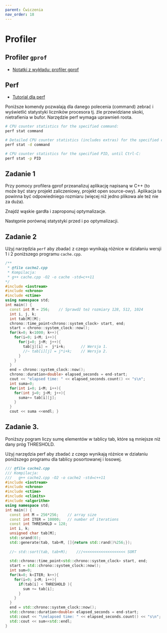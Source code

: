 ```yaml
---
parent: Ćwiczenia
nav_order: 18
---
```


Profiler
========

## Profiler `gprof`

* [Notatki z wykładu: profiler gprof](https://ww2.ii.uj.edu.pl/~kapela/pn/splitLecture.php?lectureNumber=20&slideNumber=5)

## Perf

* [Tutorial dla perf](https://www.brendangregg.com/perf.html)

Poniższe komendy pozwalają dla danego polecenia (command) zebrać i wyświetlić statystyki liczników procesora tj. źle przewidziane skoki, nietrafienia w bufor. 
Narzędzie perf wymaga uprawnień roota. 
```bash
# CPU counter statistics for the specified command: 
perf stat command

# Detailed CPU counter statistics (includes extras) for the specified command: 
perf stat -d command

# CPU counter statistics for the specified PID, until Ctrl-C: 
perf stat -p PID
```

## Zadanie 1 

Przy pomocy profilera gprof przeanalizuj aplikację napisaną w C++ (to może być stary projekt zaliczeniowy, projekt open source-owy). 
Aplikacja ta powinna być odpowiedniego rozmiaru (więcej niż jedno plikowa ale też nie za duża).

Znajdź wąskie gardła i zaproponuj optymalizacje.

Następnie porównaj statystyki przed i po optymalizacji. 

## Zadanie 2

Użyj narzędzia `perf` aby zbadać z czego wynikają różnice w działaniu wersji 1 i 2  poniższego programu `cache.cpp`.

```cpp
/**
 * @file cache2.cpp
 * Kompilacja: 
 * g++ cache.cpp -O2 -o cache -std=c++11  
*/
#include <iostream> 
#include <chrono> 
#include <ctime> 
using namespace std;  
int main() {     
  const int M = 256;    // Sprawdź też rozmiary 128, 512, 1024     
  int i, j, k;     
  int tab[M][M];     
  chrono::time_point<chrono::system_clock> start, end;     
  start = chrono::system_clock::now();          
  for(k=0; k<1000; k++){                  
    for(i=0; i<M; i++){             
      for(j=0; j<M; j++){                
        tab[j][i] =  j*i+k;       // Wersja 1.                
        //~ tab[i][j] = j*i+k;    // Wersja 2.             
      }         
    }     
  }          
  end = chrono::system_clock::now();     
  chrono::duration<double> elapsed_seconds = end-start;     
  cout << "elapsed time: " << elapsed_seconds.count() << "s\n";      
  int suma=0;      
  for(int i=0; i<M; i++){         
    for(int j=0; j<M; j++){             
      suma+= tab[i][j];         
    }     
  }        
  cout << suma <<endl; }
```

## Zadanie 3. 

Poniższy pogram liczy sumę elementów w tablicy tab, które są mniejsze niż dany próg THRESHOLD.

Użyj narzędzia perf aby zbadać z czego wynikają różnice w działaniu  poniższego programu dla tablicy posortowanej i losowej.

```cpp
/// @file cache2.cpp
/// Kompilacja: 
///   g++ cache2.cpp -O2 -o cache2 -std=c++11 
#include <iostream> 
#include <chrono> 
#include <ctime> 
#include <climits> 
#include <algorithm>  
using namespace std; 
int main() {          
  const int M = 256*256;    // array size     
  const int ITER = 10000;   // number of iterations     
  const int THRESHOLD = 128;     
  int i, k;     
  unsigned char tab[M];     
  std::srand(0);     
  std::generate(tab, tab+M, []{return std::rand()%256;});           
  
  //~ std::sort(tab, tab+M);    ///<<<<<<<<<<<<<<<<<<< SORT      
  
  std::chrono::time_point<std::chrono::system_clock> start, end;     
  start = std::chrono::system_clock::now();          
  int sum=0;     
  for(k=0; k<ITER; k++){            
    for(i=0; i<M; i++){ 		   
      if(tab[i] < THRESHOLD ){ 			   
        sum += tab[i]; 		   
      }
    }     
  }                
  end = std::chrono::system_clock::now();     
  std::chrono::duration<double> elapsed_seconds = end-start;     
  std::cout << "\nelapsed time: " << elapsed_seconds.count() << "s\n";             
  std::cout << sum<<std::endl; 
}
```
